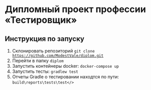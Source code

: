 # Дипломный проект профессии «Тестировщик»
## Инструкция по запуску

1. Склонировать репозиторий <code>git clone https://github.com/ModestVale/diplom.git</code>
2. Перейти в папку <code>diplom</code> 
3. Запустить контейнеры docker:  <code>docker-compose up</code>
4. Запустить тесты:  <code>gradlew test</code>
5. Отчеты Gradle о тестировании находтся по пути: <code>build\reports\tests\test</>
